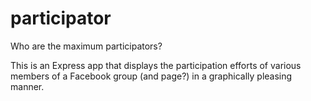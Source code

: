 participator
============

Who are the maximum participators?

This is an Express app that displays the participation efforts of various
members of a Facebook group (and page?) in a graphically pleasing manner.
